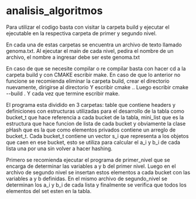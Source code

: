 # analisis_algoritmos

Para utilizar el codigo basta con visitar la carpeta build y ejecutar el ejecutable en la respectiva carpeta de primer y segundo nivel.

En cada una de estas carpetas se encuentra un archivo de texto llamado genoma.txt.
Al ejecutar el main de cada nivel, pedira el nombre de un archivo, el nombre a ingresar debe ser este genoma.txt

En caso de que se necesite compilar o re compilar basta con hacer cd a la carpeta build y con CMAKE escribir make.
En caso de que lo anterior no funcione se recomienda eliminar la carpeta build, crear el directorio nuevamente, dirigirse al directorio
Y escribir cmake ..
Luego escribir cmake --build .
Y cada vez que termine escribir make.

El programa esta dividido en 3 carpetas: table que contiene headers y definiciones con estructuras utilizadas para el desarrollo de la tabla como
bucket_t que hace referencia a cada bucket de la tabla, mini_list que es la estructura que hace funcion de lista de cada bucket y obviamente la clase pHash que
es la que como elementos privados contiene un arreglo de bucket_t. Cada bucket_t contiene un vector s_i que representa a los objetos que caen en ese bucket,
esto se utiliza para calcular el a_i y b_i de cada lista una por una sin volver a hacer hashing.

Primero se recomienda ejecutar el programa de primer_nivel que se encarga de determinar las variables a y b del primer nivel.
Luego en el archivo de segundo nivel se insertan estos elementos a cada bucket con las variables a y b definidas.
En el mismo archivo de segundo_nivel se determinan los a_i y b_i de cada lista y finalmente se verifica que todos los elementos del set esten en la tabla.

